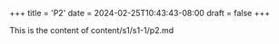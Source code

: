 +++
title = 'P2'
date = 2024-02-25T10:43:43-08:00
draft = false
+++

This is the content of content/s1/s1-1/p2.md
